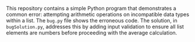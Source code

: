 This repository contains a simple Python program that demonstrates a common error: attempting arithmetic operations on incompatible data types within a list.  The `bug.py` file shows the erroneous code. The solution, in `bugSolution.py`, addresses this by adding input validation to ensure all list elements are numbers before proceeding with the average calculation.